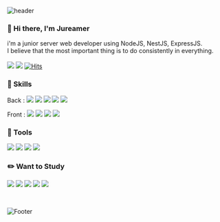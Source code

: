![header](https://capsule-render.vercel.app/api?type=waving&color=0:EEFF00,100:a82da8&height=200&section=header&text=Jureamer&fontSize=40&fontColor=1f1f1f)
### 👋 Hi there, I'm Jureamer
i'm a junior server web developer using NodeJS, NestJS, ExpressJS.
<br>
I believe that the most important thing is to do consistently in everything. 
<br>
<br>
<a href="https://velog.io/@wngud4950" target="_blank"><img src="https://img.shields.io/badge/Blog-20C997?style=flat-square&logo=Velog&logoColor=FFFFFF"/></a>
<a href="mailto:wngud4950@gmail.com" target="_blank"><img src="https://img.shields.io/badge/wngud4950@gmail.com-EA4335?style=flat-square&logo=Gmail&logoColor=FFFFFF"/></a>
[![Hits](https://hits.seeyoufarm.com/api/count/incr/badge.svg?url=https%3A%2F%2Fgithub.com%2FJureamer&count_bg=%23363637&title_bg=%23555555&icon=&icon_color=%23E7E7E7&title=Github&edge_flat=true)](https://hits.seeyoufarm.com)
### 🔑  Skills
Back : <img src="https://img.shields.io/badge/-NodeJs-green"/></a> <img src="https://img.shields.io/badge/-NestJS-ff69b4"/></a> 
 <img src="https://img.shields.io/badge/-expressJS-blue"/></a> <img src="https://img.shields.io/badge/-MySQL-critical"/></a> 
 <img src="https://img.shields.io/badge/-TypeORM-lightgray"/></a>
 
Front : <img src="https://img.shields.io/badge/-Javascript-yellow"/></a> <img src="https://img.shields.io/badge/-Typescript-informational"/></a>
<img src="https://img.shields.io/badge/-React-blue"/></a> <img src="https://img.shields.io/badge/-Redux-blueviolet"/></a> 

### 🔨 Tools
<img src="https://img.shields.io/badge/-Notion-blue"/></a>  <img src="https://img.shields.io/badge/-Swagger-Green"/></a>
<img src="https://img.shields.io/badge/-Slack-critical"/></a> 
 <img src="https://img.shields.io/badge/-Discord-purple"/></a>

### ✏️ Want to Study
<img src="https://img.shields.io/badge/-Docker-blue"/></a> <img src="https://img.shields.io/badge/-kubernetes-critical"/></a> 
<img src="https://img.shields.io/badge/-Redis-black"/></a> <img src="https://img.shields.io/badge/-ElasticSearch-mint"/></a>
<img src="https://img.shields.io/badge/-Kafka-yellow"/></a>

 
<br>

![Footer](https://capsule-render.vercel.app/api?type=waving&color=0:EEFF00,100:a82da8&height=150&section=footer)
